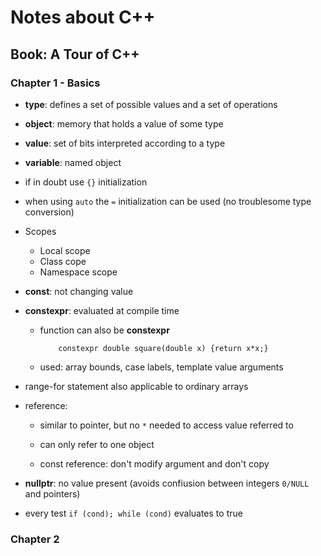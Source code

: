 # Notes about C++

## Book: A Tour of C++

### Chapter 1 - Basics

- **type**: defines a set of possible values and a set of operations
- **object**: memory that holds a value of some type
- **value**: set of bits interpreted according to a type
- **variable**: named object

- if in doubt use `{}` initialization
- when using `auto` the `=` initialization can be used (no troublesome type conversion)


- Scopes
  - Local scope
  - Class cope
  - Namespace scope

- **const**: not changing value
- **constexpr**: evaluated at compile time
  - function can also be **constexpr**
    ```
		constexpr double square(double x) {return x*x;}
	```
  - used: array bounds, case labels, template value arguments


- range-for statement also applicable to ordinary arrays

- reference: 
  - similar to pointer, but no `*` needed to access value referred to
  - can only refer to one object

  - const reference: don't modify argument and don't copy

- **nullptr**: no value present (avoids confiusion between integers `0/NULL` and pointers)
- every test `if (cond); while (cond)` evaluates to true 

### Chapter 2  
